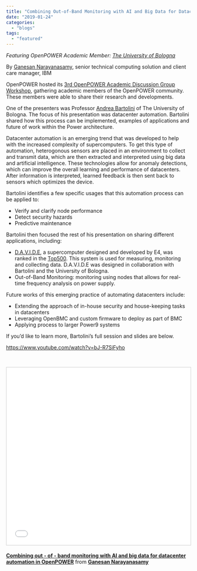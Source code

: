 ```yaml
---
title: "Combining Out-of-Band Monitoring with AI and Big Data for Datacenter Automation in OpenPOWER"
date: "2019-01-24"
categories: 
  - "blogs"
tags: 
  - "featured"
---
```


_Featuring OpenPOWER Academic Member: [The University of Bologna](https://www.unibo.it/en)_

By [Ganesan Narayanasamy](https://www.linkedin.com/in/ganesannarayanasamy/), senior technical computing solution and client care manager, IBM

OpenPOWER hosted its [3rd OpenPOWER Academic Discussion Group Workshop](https://www.linkedin.com/pulse/openpower-3rd-academia-workshop-updates-ganesan-narayanasamy/), gathering academic members of the OpenPOWER community. These members were able to share their research and developments.

One of the presenters was Professor [Andrea Bartolini](https://www.unibo.it/sitoweb/a.bartolini/en) of The University of Bologna. The focus of his presentation was datacenter automation. Bartolini shared how this process can be implemented, examples of applications and future of work within the Power architecture.

Datacenter automation is an emerging trend that was developed to help with the increased complexity of supercomputers. To get this type of automation, heterogonous sensors are placed in an environment to collect and transmit data, which are then extracted and interpreted using big data and artificial intelligence. These technologies allow for anomaly detections, which can improve the overall learning and performance of datacenters. After information is interpreted, learned feedback is then sent back to sensors which optimizes the device.

Bartolini identifies a few specific usages that this automation process can be applied to:

- Verify and clarify node performance
- Detect security hazards
- Predictive maintenance

Bartolini then focused the rest of his presentation on sharing different applications, including:

- [D.A.V.I.D.E](https://www.e4company.com/en/?id=press&section=1&page=&new=davide_supercomputer), a supercomputer designed and developed by E4, was ranked in the [Top500](https://www.top500.org/system/179104). This system is used for measuring, monitoring and collecting data. D.A.V.I.D.E was designed in collaboration with Bartolini and the University of Bologna.
- Out-of-Band Monitoring: monitoring using nodes that allows for real-time frequency analysis on power supply.

Future works of this emerging practice of automating datacenters include:

- Extending the approach of in-house security and house-keeping tasks in datacenters
- Leveraging OpenBMC and custom firmware to deploy as part of BMC
- Applying process to larger Power9 systems

If you’d like to learn more, Bartolini’s full session and slides are below.

https://www.youtube.com/watch?v=bJ-R7SiFyho

 

<iframe style="border: 1px solid #CCC; border-width: 1px; margin-bottom: 5px; max-width: 100%;" src="//www.slideshare.net/slideshow/embed_code/key/2FoaV2CommbJWg" width="595" height="485" frameborder="0" marginwidth="0" marginheight="0" scrolling="no" allowfullscreen="allowfullscreen"></iframe>

**[Combining out - of - band monitoring with AI and big data for datacenter automation in OpenPOWER](//www.slideshare.net/ganesannarayanasamy/combining-out-of-band-monitoring-with-ai-and-big-data-for-datacenter-automation-in-openpower "Combining out - of - band monitoring with AI and big data for datacenter automation in OpenPOWER")** from **[Ganesan Narayanasamy](https://www.slideshare.net/ganesannarayanasamy)**

